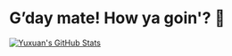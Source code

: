# G’day mate! How ya goin'? 👋

<a href="https://github.com/itsyuxuan"><img align="center" alt="Yuxuan's GitHub Stats" src="https://github-readme-stats.vercel.app/api?username=itsyuxuan&custom_title=Yuxuan%27s%20GitHub%20Stats&show_icons=true&count_private=true&theme=buefy"/></a>

<!--
**itsyuxuan/itsyuxuan** is a ✨ _special_ ✨ repository because its `README.md` (this file) appears on your GitHub profile.

Here are some ideas to get you started:

- 🔭 I’m currently working on ...
- 🌱 I’m currently learning ...
- 👯 I’m looking to collaborate on ...
- 🤔 I’m looking for help with ...
- 💬 Ask me about ...
- 📫 How to reach me: ...
- 😄 Pronouns: ...
- ⚡ Fun fact: ...
-->
